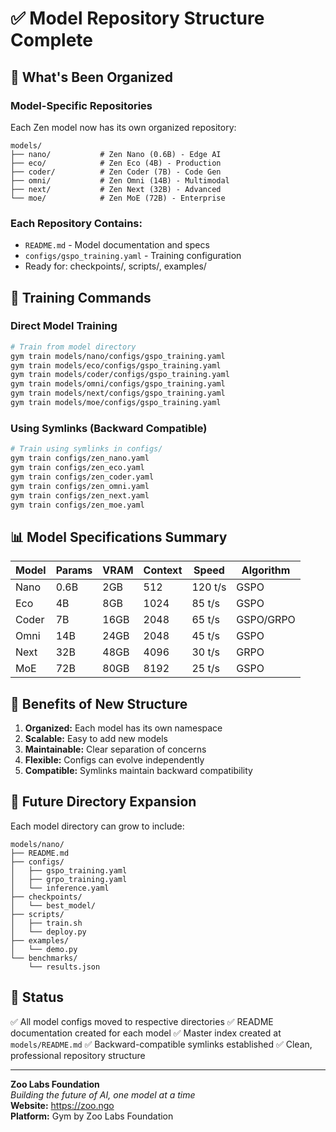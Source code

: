 # ✅ Model Repository Structure Complete

## 🎯 What's Been Organized

### Model-Specific Repositories
Each Zen model now has its own organized repository:

```
models/
├── nano/           # Zen Nano (0.6B) - Edge AI
├── eco/            # Zen Eco (4B) - Production
├── coder/          # Zen Coder (7B) - Code Gen
├── omni/           # Zen Omni (14B) - Multimodal
├── next/           # Zen Next (32B) - Advanced
└── moe/            # Zen MoE (72B) - Enterprise
```

### Each Repository Contains:
- `README.md` - Model documentation and specs
- `configs/gspo_training.yaml` - Training configuration
- Ready for: checkpoints/, scripts/, examples/

## 🚀 Training Commands

### Direct Model Training
```bash
# Train from model directory
gym train models/nano/configs/gspo_training.yaml
gym train models/eco/configs/gspo_training.yaml
gym train models/coder/configs/gspo_training.yaml
gym train models/omni/configs/gspo_training.yaml
gym train models/next/configs/gspo_training.yaml
gym train models/moe/configs/gspo_training.yaml
```

### Using Symlinks (Backward Compatible)
```bash
# Train using symlinks in configs/
gym train configs/zen_nano.yaml
gym train configs/zen_eco.yaml
gym train configs/zen_coder.yaml
gym train configs/zen_omni.yaml
gym train configs/zen_next.yaml
gym train configs/zen_moe.yaml
```

## 📊 Model Specifications Summary

| Model | Params | VRAM | Context | Speed | Algorithm |
|-------|--------|------|---------|-------|-----------|
| Nano | 0.6B | 2GB | 512 | 120 t/s | GSPO |
| Eco | 4B | 8GB | 1024 | 85 t/s | GSPO |
| Coder | 7B | 16GB | 2048 | 65 t/s | GSPO/GRPO |
| Omni | 14B | 24GB | 2048 | 45 t/s | GSPO |
| Next | 32B | 48GB | 4096 | 30 t/s | GRPO |
| MoE | 72B | 80GB | 8192 | 25 t/s | GSPO |

## 🔧 Benefits of New Structure

1. **Organized:** Each model has its own namespace
2. **Scalable:** Easy to add new models
3. **Maintainable:** Clear separation of concerns
4. **Flexible:** Configs can evolve independently
5. **Compatible:** Symlinks maintain backward compatibility

## 📁 Future Directory Expansion

Each model directory can grow to include:
```
models/nano/
├── README.md
├── configs/
│   ├── gspo_training.yaml
│   ├── grpo_training.yaml
│   └── inference.yaml
├── checkpoints/
│   └── best_model/
├── scripts/
│   ├── train.sh
│   └── deploy.py
├── examples/
│   └── demo.py
└── benchmarks/
    └── results.json
```

## 🎉 Status

✅ All model configs moved to respective directories
✅ README documentation created for each model
✅ Master index created at `models/README.md`
✅ Backward-compatible symlinks established
✅ Clean, professional repository structure

---

**Zoo Labs Foundation**  
*Building the future of AI, one model at a time*  
**Website:** https://zoo.ngo  
**Platform:** Gym by Zoo Labs Foundation